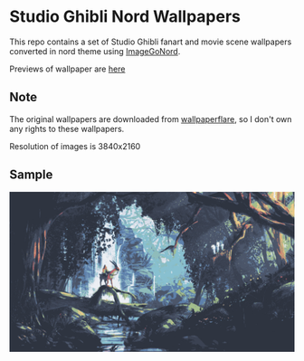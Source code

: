 # Studio Ghibli Nord Wallpapers

This repo contains a set of Studio Ghibli fanart and movie scene wallpapers converted in nord theme using [ImageGoNord](https://github.com/Schrodinger-Hat/ImageGoNord).

Previews of wallpaper are [here](previews.md)

## Note

The original wallpapers are downloaded from [wallpaperflare](https://www.wallpaperflare.com), so I don't own any rights to these wallpapers.

Resolution of images is 3840x2160

## Sample

![](wallpapers/PrincessMononoke/1.png)
